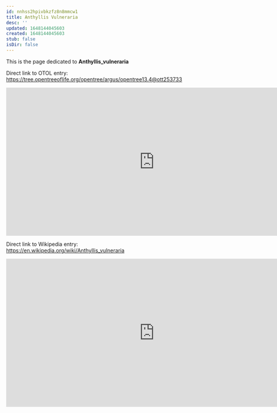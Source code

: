 ```yaml
---
id: nnhss2hpivbkzfz8n8mmcw1
title: Anthyllis Vulneraria
desc: ''
updated: 1648144045603
created: 1648144045603
stub: false
isDir: false
---
```

This is the page dedicated to **Anthyllis_vulneraria**


Direct link to OTOL entry: https://tree.opentreeoflife.org/opentree/argus/opentree13.4@ott253733



<html>
    <body>
    <iframe src="https://tree.opentreeoflife.org/opentree/argus/opentree13.4@ott253733"
    width="800" height="400" frameborder="0" allowfullscreen> </iframe>
    </body>
</html>
    


Direct link to Wikipedia entry: https://en.wikipedia.org/wiki/Anthyllis_vulneraria



<html>
    <body>
    <iframe src="https://en.wikipedia.org/wiki/Anthyllis_vulneraria"
    width="800" height="400" frameborder="0" allowfullscreen> </iframe>
    </body>
</html>
    
